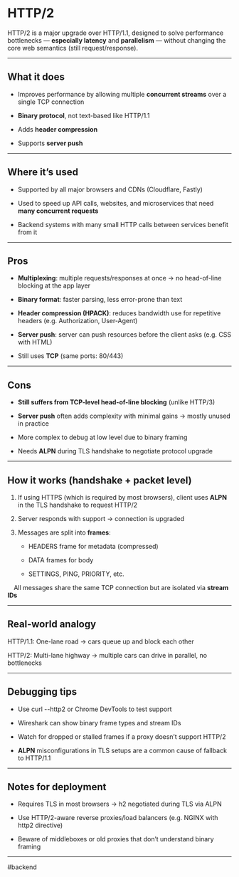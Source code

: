 # **HTTP/2**

HTTP/2 is a major upgrade over HTTP/1.1, designed to solve performance bottlenecks — **especially latency** and **parallelism** — without changing the core web semantics (still request/response).

---

## **What it does**

* Improves performance by allowing multiple **concurrent streams** over a single TCP connection

* **Binary protocol**, not text-based like HTTP/1.1

* Adds **header compression**

* Supports **server push**

---

## **Where it’s used**

* Supported by all major browsers and CDNs (Cloudflare, Fastly)

* Used to speed up API calls, websites, and microservices that need **many concurrent requests**

* Backend systems with many small HTTP calls between services benefit from it

---

## **Pros**

* **Multiplexing**: multiple requests/responses at once → no head-of-line blocking at the app layer

* **Binary format**: faster parsing, less error-prone than text

* **Header compression (HPACK)**: reduces bandwidth use for repetitive headers (e.g. Authorization, User-Agent)

* **Server push**: server can push resources before the client asks (e.g. CSS with HTML)

* Still uses **TCP** (same ports: 80/443)

---

## **Cons**

* **Still suffers from TCP-level head-of-line blocking** (unlike HTTP/3)

* **Server push** often adds complexity with minimal gains → mostly unused in practice

* More complex to debug at low level due to binary framing

* Needs **ALPN** during TLS handshake to negotiate protocol upgrade

---

## **How it works (handshake + packet level)**

1. If using HTTPS (which is required by most browsers), client uses **ALPN** in the TLS handshake to request HTTP/2

2. Server responds with support → connection is upgraded

3. Messages are split into **frames**:

   * HEADERS frame for metadata (compressed)

   * DATA frames for body

   * SETTINGS, PING, PRIORITY, etc.

⠀
All messages share the same TCP connection but are isolated via **stream IDs** 

---

## **Real-world analogy**

HTTP/1.1: One-lane road → cars queue up and block each other

HTTP/2: Multi-lane highway → multiple cars can drive in parallel, no bottlenecks

---

## **Debugging tips**

* Use curl --http2 or Chrome DevTools to test support

* Wireshark can show binary frame types and stream IDs

* Watch for dropped or stalled frames if a proxy doesn’t support HTTP/2

* **ALPN** misconfigurations in TLS setups are a common cause of fallback to HTTP/1.1

---

## **Notes for deployment**

* Requires TLS in most browsers → h2 negotiated during TLS via ALPN

* Use HTTP/2-aware reverse proxies/load balancers (e.g. NGINX with http2 directive)

* Beware of middleboxes or old proxies that don’t understand binary framing

---

#backend